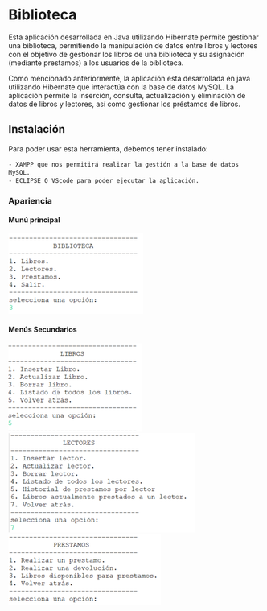 # Biblioteca
Esta aplicación desarrollada en Java utilizando Hibernate permite gestionar una biblioteca, permitiendo la manipulación de datos entre libros y lectores con el objetivo de gestionar los libros de una biblioteca y su asignación (mediante prestamos) a los usuarios de la biblioteca. 

Como mencionado anteriormente, la aplicación esta desarrollada en java utilizando Hibernate que interactúa con la base de datos MySQL. La aplicación permite la inserción, consulta, actualización y eliminación de datos de libros y lectores, así como gestionar los préstamos de libros.


## Instalación
Para poder usar esta herramienta, debemos tener instalado:

    - XAMPP que nos permitirá realizar la gestión a la base de datos MySQL. 
    - ECLIPSE O VScode para poder ejecutar la aplicación. 


### Apariencia
#### Munú principal
![menu1](https://github.com/fernando-fpdam/Biblioteca/blob/Final/menu1.png?raw=true)

#### Menús Secundarios
![menuLibros](https://github.com/fernando-fpdam/Biblioteca/blob/Final/menuLibros.png)
![menuLectores](https://github.com/fernando-fpdam/Biblioteca/blob/Final/menuLectores.png)
![menuPrestamos](https://github.com/fernando-fpdam/Biblioteca/blob/Final/menuPrestamos.png)
